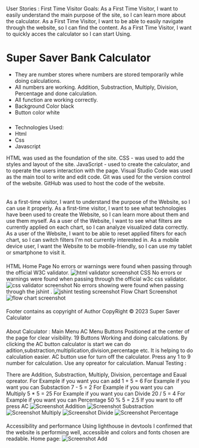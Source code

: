 User Stories :
First Time Visitor Goals:
As a First Time Visitor, I want to easily understand the main purpose of the site, so I can learn more about the calculator.
As a First Time Visitor, I want to be able to easily navigate through the website, so I can find the content.
As a First Time Visitor, I want to quickly acces the calculator so I can start Using.

# Super Saver Bank Calculator
 * They are number stores where numbers are stored temporarily while doing calculations.
 * All numbers are working. Addition, Substraction, Multiply, Division, Percentage and done calculation.
 * All function are working correctly.
 * Background Color black
 * Button color white

#####
*  Technologies Used:
*   Html
*   Css
*  Javascript

HTML was used as the foundation of the site.
CSS - was used to add the styles and layout of the site.
JavaScript - used to create the calculator, and to operate the users interaction with the page.
Visual Studio Code was used as the main tool to write and edit code.
Git was used for the version control of the website.
GitHub was used to host the code of the website.
######
As a first-time visitor, I want to understand the purpose of the Website, so I can use it properly.
As a first-time visitor, I want to see what technologies have been used to create the Website, so I can learn more about them and use them myself.
As a user of the Website, I want to see what filters are currently applied on each chart, so I can analyze visualized data correctly.
As a user of the Website, I want to be able to reset applied filters for each chart, so I can switch filters I'm not currently interested in.
As a mobile device user, I want the Website to be mobile-friendly, so I can use my tablet or smartphone to visit it.
####
HTML
Home Page
No errors or warnings were found when passing through the official W3C validator.
![html validator screenshot](assets/images/html-validator.png)
CSS
No errors or warnings were found when passing through the official w3c css validator.
![css validator screenshot](assets/images/css-validator.png)
No errors showing were found when passing through the jshint .
![jshint testing screenshot](/assets/images/js-testing.png)
Flow Chart Screenshot
![flow chart screenshot](/assets/images/flowchart%20.png)
####
Footer
contains as copyright of Author
CopyRight © 2023 Super Saver Calculator
####
About Calculator :
Main Menu
AC Menu Buttons
Positioned at the center of the page for clear visibility.
19 Buttons
Working and doing calculations.
By clicking the AC button calculator is start we can do adition,substraction,multiplication,division,percentage etc.
It is helping to do  calculation easier.
AC button use for  turn off the calculator.
Press any  1 to 9 number for calculation.
Use any opreator for calculation.
Manual Testing :

There are Addition, Substraction, Multiply, Division, percentage and Eaual opreator.
For Example if you want you can add 1 + 5 = 6
For Example if you want you can Substaction 7 - 5 = 2
For Example if you want you can Multiply 5 * 5 = 25
For Example if you want you can Divide 20 / 5 = 4
For Example if you want you can Percentage 50 % 5 = 2.5
If you want to off press AC
![Screenshot Addition](/assets/images/addition%20screenshot.png)
![Screenshot Substraction](/assets/images/substraction%20screenshot.png)
![Screenshot Multiply](/assets/images/multiply%20screenshot.png)
![Screenshot Divide](/assets/images/divide%20screenshot.png)
![Screenshot Percentage](/assets/images/percentage%20screenshot.png)
####
Accessibility and performance
Using lighthouse in devtools I confirmed that the website is performing well, accessible and colors and fonts chosen are readable.
Home page:
![Screenshot Add](/assets/images/performance%20test.png)
